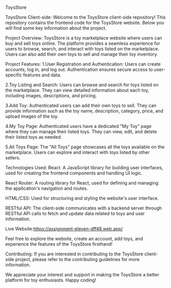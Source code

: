 ToysStore

ToysStore Client-side:
Welcome to the ToysStore client-side repository! This repository contains the frontend code for the ToysStore website. Below you will find some key information about the project.

Project Overview:
ToysStore is a toy marketplace website where users can buy and sell toys online. The platform provides a seamless experience for users to browse, search, and interact with toys listed on the marketplace. Users can also add their own toys to sell and manage their toy inventory.

Project Features:
1.User Registration and Authentication: Users can create accounts, log in, and log out. Authentication ensures secure access to user-specific features and data.

2.Toy Listing and Search: Users can browse and search for toys listed on the marketplace. They can view detailed information about each toy, including images, descriptions, and pricing.

3.Add Toy: Authenticated users can add their own toys to sell. They can provide information such as the toy name, description, category, price, and upload images of the toy.

4.My Toy Page: Authenticated users have a dedicated "My Toy" page where they can manage their listed toys. They can view, edit, and delete their listed toys as needed.

5.All Toys Page: The "All Toys" page showcases all the toys available on the marketplace. Users can explore and interact with toys listed by other sellers.

Technologies Used:
React: A JavaScript library for building user interfaces, used for creating the frontend components and handling UI logic.

React Router: A routing library for React, used for defining and managing the application's navigation and routes.

HTML/CSS: Used for structuring and styling the website's user interface.

RESTful API: The client-side communicates with a backend server through RESTful API calls to fetch and update data related to toys and user information.

Live Website:https://assignment-eleven-dff48.web.app/

Feel free to explore the website, create an account, add toys, and experience the features of the ToysStore firsthand!

Contributing:
If you are interested in contributing to the ToysStore client-side project, please refer to the contributing guidelines for more information.

We appreciate your interest and support in making the ToysStore a better platform for toy enthusiasts. Happy coding!